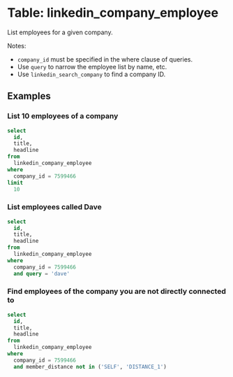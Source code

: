 # Table: linkedin_company_employee

List employees for a given company.

Notes:
* `company_id` must be specified in the where clause of queries.
* Use `query` to narrow the employee list by name, etc.
* Use `linkedin_search_company` to find a company ID.

## Examples

### List 10 employees of a company

```sql
select
  id,
  title,
  headline
from
  linkedin_company_employee
where
  company_id = 7599466
limit
  10
```

### List employees called Dave

```sql
select
  id,
  title,
  headline
from
  linkedin_company_employee
where
  company_id = 7599466
  and query = 'dave'
```

### Find employees of the company you are not directly connected to

```sql
select
  id,
  title,
  headline
from
  linkedin_company_employee
where
  company_id = 7599466
  and member_distance not in ('SELF', 'DISTANCE_1')
```